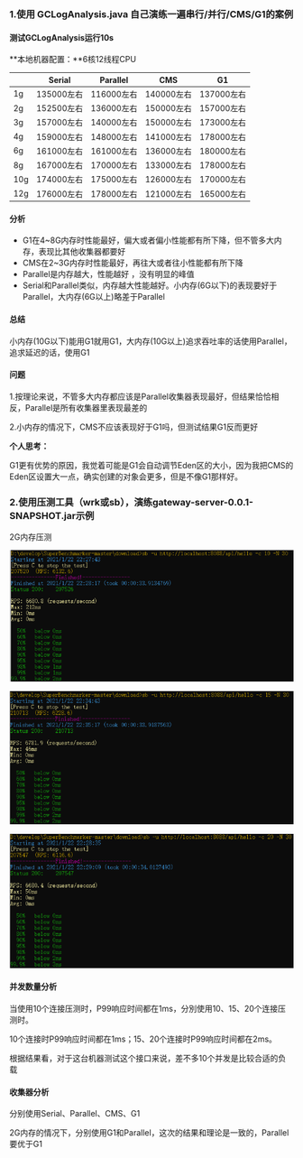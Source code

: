 ### 1.使用 GCLogAnalysis.java 自己演练一遍串行/并行/CMS/G1的案例

#### 测试GCLogAnalysis运行10s

**本地机器配置：**6核12线程CPU

|      | Serial     | Parallel   | CMS        | G1         |
| ---- | ---------- | ---------- | ---------- | ---------- |
| 1g   | 135000左右 | 116000左右 | 140000左右 | 137000左右 |
| 2g   | 152500左右 | 136000左右 | 150000左右 | 157000左右 |
| 3g   | 157000左右 | 140000左右 | 150000左右 | 173000左右 |
| 4g   | 159000左右 | 148000左右 | 141000左右 | 178000左右 |
| 6g   | 161000左右 | 161000左右 | 136000左右 | 180000左右 |
| 8g   | 167000左右 | 170000左右 | 133000左右 | 178000左右 |
| 10g  | 174000左右 | 175000左右 | 126000左右 | 170000左右 |
| 12g  | 176000左右 | 178000左右 | 121000左右 | 165000左右 |





#### 分析

- G1在4~8G内存时性能最好，偏大或者偏小性能都有所下降，但不管多大内存，表现比其他收集器都要好
- CMS在2~3G内存时性能最好，再往大或者往小性能都有所下降
- Parallel是内存越大，性能越好 ，没有明显的峰值
- Serial和Parallel类似，内存越大性能越好。小内存(6G以下)的表现要好于Parallel，大内存(6G以上)略差于Parallel

#### 总结

小内存(10G以下)能用G1就用G1，大内存(10G以上)追求吞吐率的话使用Parallel，追求延迟的话，使用G1

#### 问题

1.按理论来说，不管多大内存都应该是Parallel收集器表现最好，但结果恰恰相反，Parallel是所有收集器里表现最差的

2.小内存的情况下，CMS不应该表现好于G1吗，但测试结果G1反而更好

**个人思考：**

G1更有优势的原因，我觉着可能是G1会自动调节Eden区的大小，因为我把CMS的Eden区设置大一点，确实创建的对象会更多，但是不像G1那样好。



### 2.使用压测工具（wrk或sb），演练gateway-server-0.0.1-SNAPSHOT.jar示例

2G内存压测

![image-20210122223724111](image\image-20210122223724111.png)

![image-20210122223814248](image\image-20210122223814248.png)

![image-20210122223753762](image\image-20210122223753762.png)

#### 并发数量分析

当使用10个连接压测时，P99响应时间都在1ms，分別使用10、15、20个连接压测时。

10个连接时P99响应时间都在1ms；15、20个连接时P99响应时间都在2ms。

根据结果看，对于这台机器测试这个接口来说，差不多10个并发是比较合适的负载

#### 收集器分析

分别使用Serial、Parallel、CMS、G1

2G内存的情况下，分别使用G1和Parallel，这次的结果和理论是一致的，Parallel要优于G1

